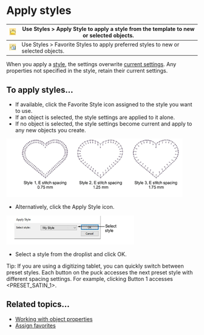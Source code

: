 # Apply styles

| ![ApplyStyle.png](assets/ApplyStyle.png) | Use Styles > Apply Style to apply a style from the template to new or selected objects. |
| ---------------------------------------- | --------------------------------------------------------------------------------------- |
| ![Style1.png](assets/Style1.png)         | Use Styles > Favorite Styles to apply preferred styles to new or selected objects.      |

When you apply a [style](../../glossary/glossary), the settings overwrite [current settings](../../glossary/glossary). Any properties not specified in the style, retain their current settings.

## To apply styles...

- If available, click the Favorite Style icon assigned to the style you want to use.
- If an object is selected, the style settings are applied to it alone.
- If no object is selected, the style settings become current and apply to any new objects you create.

![properties00046.png](assets/properties00046.png)

- Alternatively, click the Apply Style icon.

![ApplyStyle00049.png](assets/ApplyStyle00049.png)

- Select a style from the droplist and click OK.

Tip: If you are using a digitizing tablet, you can quickly switch between preset styles. Each button on the puck accesses the next preset style with different spacing settings. For example, clicking Button 1 accesses &lt;PRESET_SATIN_1&gt;.

## Related topics...

- [Working with object properties](Working_with_object_properties)
- [Assign favorites](Assign_favorites)
